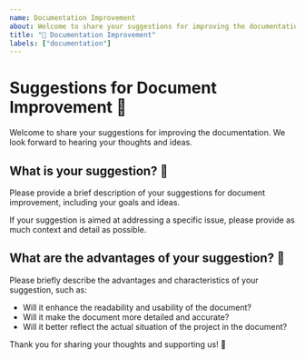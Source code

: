 ```yaml
---
name: Documentation Improvement
about: Welcome to share your suggestions for improving the documentation!
title: "📝 Documentation Improvement"
labels: ["documentation"]
---
```


# Suggestions for Document Improvement 📝

Welcome to share your suggestions for improving the documentation. We look forward to hearing your thoughts and ideas.

## What is your suggestion? 🤔

Please provide a brief description of your suggestions for document improvement, including your goals and ideas.

If your suggestion is aimed at addressing a specific issue, please provide as much context and detail as possible.

## What are the advantages of your suggestion? 🌟

Please briefly describe the advantages and characteristics of your suggestion, such as:

- Will it enhance the readability and usability of the document?
- Will it make the document more detailed and accurate?
- Will it better reflect the actual situation of the project in the document?

Thank you for sharing your thoughts and supporting us! 🙏
